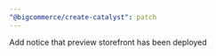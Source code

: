 ```yaml
---
"@bigcommerce/create-catalyst": patch
---
```


Add notice that preview storefront has been deployed
